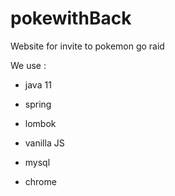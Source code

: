 # pokewithBack
Website for invite to pokemon go raid

We use :<br>
- java 11<br>
- spring<br>
- lombok<br>

- vanilla JS

- mysql

- chrome
